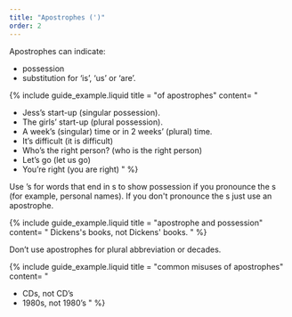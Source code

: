 ```yaml
---
title: "Apostrophes (')"
order: 2
---
```


Apostrophes can indicate:
- possession
- substitution for ‘is’, ‘us’ or ‘are’.

{% include guide_example.liquid
  title = "of apostrophes"
  content= "
- Jess’s start-up (singular possession).
- The girls’ start-up (plural possession).
- A week’s (singular) time or in 2 weeks’ (plural) time.
- It’s difficult (it is difficult)
- Who’s the right person? (who is the right person)
- Let’s go (let us go)
- You’re right (you are right)
"
%}

Use &#8217;s for words that end in s to show possession if you pronounce the s (for example, personal names). If you don't pronounce the s just use an apostrophe.

{% include guide_example.liquid
  title = "apostrophe and possession"
  content= "
Dickens's books, not Dickens' books.
"
%}

Don’t use apostrophes for plural abbreviation or decades.

{% include guide_example.liquid
  title = "common misuses of apostrophes"
  content= "
- CDs, not CD’s
- 1980s, not 1980’s
"
%}
